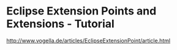 <!--
id: 1008689404
link: http://kevinisom.info/post/1008689404/eclipse-extension-points-and-extensions-tutorial
slug: eclipse-extension-points-and-extensions-tutorial
date: Thu Aug 26 2010 00:41:23 GMT+1200 (NZST)
raw: {"blog_name":"kevinisom","id":1008689404,"post_url":"http://kevinisom.info/post/1008689404/eclipse-extension-points-and-extensions-tutorial","slug":"eclipse-extension-points-and-extensions-tutorial","type":"link","date":"2010-08-25 12:41:23 GMT","timestamp":1282740083,"state":"published","format":"html","reblog_key":"se9lBFas","tags":[],"short_url":"http://tmblr.co/Zw68Yyy7s3y","highlighted":[],"feed_item":"http://www.vogella.de/articles/EclipseExtensionPoint/article.html","from_feed_id":"650234","note_count":0,"title":"Eclipse Extension Points and Extensions - Tutorial","url":"http://www.vogella.de/articles/EclipseExtensionPoint/article.html","description":""}
publish: 2010-08-026
tags: 
title: Eclipse Extension Points and Extensions - Tutorial
-->


Eclipse Extension Points and Extensions - Tutorial
==================================================

<http://www.vogella.de/articles/EclipseExtensionPoint/article.html>

